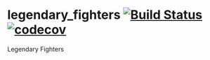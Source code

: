 # legendary_fighters [![Build Status](https://travis-ci.org/adrien-bougouin/legendary-fighters.svg?branch=master)](https://travis-ci.org/adrien-bougouin/legendary-fighters) [![codecov](https://codecov.io/gh/adrien-bougouin/legendary-fighters/branch/master/graph/badge.svg)](https://codecov.io/gh/adrien-bougouin/legendary-fighters)

Legendary Fighters
